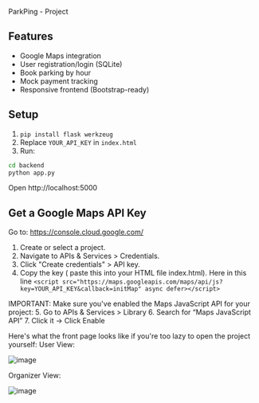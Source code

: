 ParkPing - Project

## Features
- Google Maps integration
- User registration/login (SQLite)
- Book parking by hour
- Mock payment tracking
- Responsive frontend (Bootstrap-ready)

## Setup
1. `pip install flask werkzeug`
2. Replace `YOUR_API_KEY` in `index.html`
3. Run:
```bash
cd backend
python app.py
```
Open http://localhost:5000


## Get a Google Maps API Key

Go to: https://console.cloud.google.com/
1. Create or select a project.
2. Navigate to APIs & Services > Credentials.
3. Click "Create credentials" > API key.
4. Copy the key ( paste this into your HTML file index.html).
Here in this line `<script src="https://maps.googleapis.com/maps/api/js?key=YOUR_API_KEY&callback=initMap" async defer></script>`

IMPORTANT: Make sure you've enabled the Maps JavaScript API for your project:
5. Go to APIs & Services > Library
6. Search for “Maps JavaScript API”
7. Click it → Click Enable

Here's what the front page looks like if you're too lazy to open the project yourself:
User View:

![image](https://github.com/user-attachments/assets/eefb268d-dcdf-4c9b-9c3a-8d6f9c0c67e6)

Organizer View:

![image](https://github.com/user-attachments/assets/85b843a4-e942-4ca6-9395-59720ae92d60)
